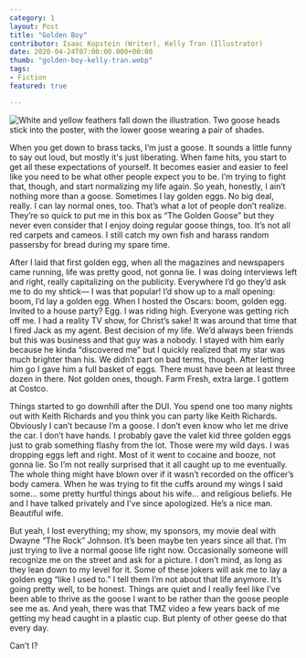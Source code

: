 ```yaml
---
category: 1
layout: Post
title: "Golden Boy"
contributor: Isaac Kopstein (Writer), Kelly Tran (Illustrator)
date: 2020-04-24T07:00:00.000+00:00
thumb: "golden-boy-kelly-tran.webp"
tags: 
- Fiction
featured: true

---
```

<div class="center">
    <img src="{{ site.baseurl }}/uploads/1/golden-boy-kelly-tran.png" 
        alt="White and yellow feathers fall down the illustration. Two goose heads stick into the poster, with the lower goose wearing a pair of shades."
        class="w650">
</div>

When you get down to brass tacks, I’m just a goose. It sounds a little funny to say out loud, but mostly it's just liberating. When fame hits, you start to get all these expectations of yourself. It becomes easier and easier to feel like you need to be what other people expect you to be. I’m trying to fight that, though, and start normalizing my life again. So yeah, honestly, I ain’t nothing more than a goose. Sometimes I lay golden eggs. No big deal, really. I can lay normal ones, too. That’s what a lot of people don’t realize. They’re so quick to put me in this box as “The Golden Goose” but they never even consider that I enjoy doing regular goose things, too. It’s not all red carpets and cameos. I still catch my own fish and harass random passersby for bread during my spare time.

After I laid that first golden egg, when all the magazines and newspapers came running, life was pretty good, not gonna lie. I was doing interviews left and right, really capitalizing on the publicity. Everywhere I’d go they’d ask me to do my shtick—​ I was that popular! I’d show up to a mall opening: boom, I’d lay a golden egg. When I hosted the Oscars: boom, golden egg. Invited to a house party? Egg. I was riding high. Everyone was getting rich off me. I had a reality TV show, for Christ’s sake! It was around that time that I fired Jack as my agent. Best decision of my life. We’d always been friends but this was business and that guy was a nobody. I stayed with him early because he kinda “discovered me” but I quickly realized that my star was much brighter than his. We didn’t part on bad terms, though. After letting him go I gave him a full basket of eggs. There must have been at least three dozen in there. Not golden ones, though. Farm Fresh, extra large. I gottem at Costco.

Things started to go downhill after the DUI. You spend one too many nights out with Keith Richards and you think you can party like Keith Richards. Obviously I can’t because I’m a goose. I don’t even know who let me drive the car. I don’t have hands. I probably gave the valet kid three golden eggs just to grab something flashy from the lot. Those were my wild days. I was dropping eggs left and right. Most of it went to cocaine and booze, not gonna lie. So I’m not really surprised that it all caught up to me eventually. The whole thing might have blown over if it wasn’t recorded on the officer’s body camera. When he was trying to fit the cuffs around my wings I said some... some pretty hurtful things about his wife... and religious beliefs. He and I have talked privately and I’ve since apologized. He’s a nice man. Beautiful wife.

But yeah, I lost everything; my show, my sponsors, my movie deal with Dwayne “The Rock” Johnson. It’s been maybe ten years since all that. I’m just trying to live a normal goose life right now. Occasionally someone will recognize me on the street and ask for a picture. I don’t mind, as long as they lean down to my level for it. Some of these jokers will ask me to lay a golden egg “like I used to.” I tell them I’m not about that life anymore. It’s going pretty well, to be honest. Things are quiet and I really feel like I’ve been able to thrive as the goose I want to be rather than the goose people see me as. And yeah, there was that TMZ video a few years back of me getting my head caught in a plastic cup. But plenty of other geese do that every day.

Can’t I?